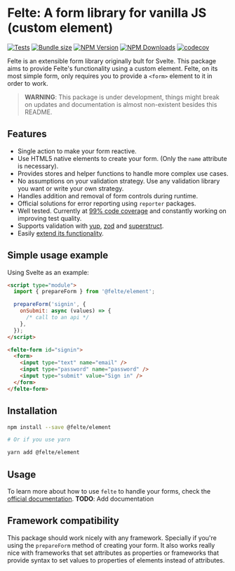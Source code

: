 # Felte: A form library for vanilla JS (custom element)

[![Tests](https://github.com/pablo-abc/felte/workflows/Tests/badge.svg)](https://github.com/pablo-abc/felte/actions/workflows/test.yml)
[![Bundle size](https://img.shields.io/bundlephobia/min/@felte/element)](https://bundlephobia.com/result?p=@felte/element)
[![NPM Version](https://img.shields.io/npm/v/@felte/element)](https://www.npmjs.com/package/@felte/element)
[![NPM Downloads](https://img.shields.io/npm/dw/@felte/element)](https://www.npmjs.com/package/@felte/element)
[![codecov](https://codecov.io/gh/pablo-abc/felte/branch/main/graph/badge.svg?token=T73OJZ50LC)](https://codecov.io/gh/pablo-abc/felte)

Felte is an extensible form library originally bult for Svelte. This package aims to provide Felte's functionality using a custom element. Felte, on its most simple form, only requires you to provide a `<form>` element to it in order to work.

> **WARNING**: This package is under development, things might break on updates and documentation is almost non-existent besides this README.

## Features

- Single action to make your form reactive.
- Use HTML5 native elements to create your form. (Only the `name` attribute is necessary).
- Provides stores and helper functions to handle more complex use cases.
- No assumptions on your validation strategy. Use any validation library you want or write your own strategy.
- Handles addition and removal of form controls during runtime.
- Official solutions for error reporting using `reporter` packages.
- Well tested. Currently at [99% code coverage](https://app.codecov.io/gh/pablo-abc/felte) and constantly working on improving test quality.
- Supports validation with [yup](/packages/validator-yup/README.md), [zod](/packages/validator-zod/README.md) and [superstruct](/packages/validator-superstruct/README.md).
- Easily [extend its functionality](https://felte.dev/docs/element/extending-felte).

## Simple usage example

Using Svelte as an example:

```html
<script type="module">
  import { prepareForm } from '@felte/element';

  prepareForm('signin', {
    onSubmit: async (values) => {
      /* call to an api */
    },
  });
</script>

<felte-form id="signin">
  <form>
    <input type="text" name="email" />
    <input type="password" name="password" />
    <input type="submit" value="Sign in" />
  </form>
</felte-form>
```

## Installation

```sh
npm install --save @felte/element

# Or if you use yarn

yarn add @felte/element
```

## Usage

To learn more about how to use `felte` to handle your forms, check the [official documentation](https://felte.dev/docs/element/getting-started). **TODO**: Add documentation

## Framework compatibility

This package should work nicely with any framework. Specially if you're using the `prepareForm` method of creating your form. It also works really nice with frameworks that set attributes as properties or frameworks that provide syntax to set values to properties of elements instead of attributes.
